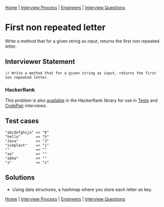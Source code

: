 [Home](../../../README.md) |
[Interview Process](../../README.md) |
[Engineers](../README.md) |
[Interview Questions](README.md)

# First non repeated letter

Write a method that for a given string as input, returns the first non repeated letter.

## Interviewer Statement
```
// Write a method that for a given string as input, returns the first non repeated letter.
```

### HackerRank
This problem is also
[available](https://www.hackerrank.com/x/library/personal/mine/coding/questions/289110/view)
in the HackerRank library for use in
[Tests](https://www.hackerrank.com/x/tests) and
[CodePair](https://www.hackerrank.com/x/interviews/mypads)
interviews.

## Test cases
```
"abcdefghija" => "b"
"hello"       => "h"
"Java"        => "J"
"simplest"    => "i"
""            => ""
"aa"          => ""
"abba"        => ""
"z"           => "z"
```

## Solutions
- Using data structures, a hashmap where you store each letter as key.

[Home](../../../README.md) |
[Interview Process](../../README.md) |
[Engineers](../README.md) |
[Interview Questions](README.md)

